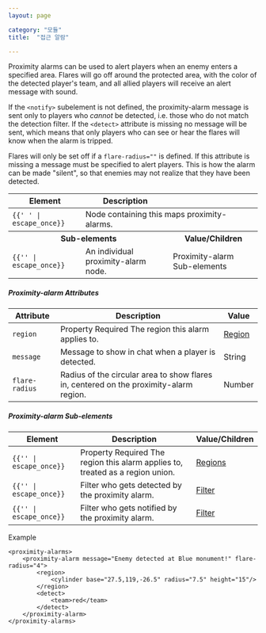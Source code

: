 ```yaml
---
layout: page

category: "모듈"
title:  "접근 알람"

---
```


Proximity alarms can be used to alert players when an enemy enters a specified area. Flares will go off around the protected area, with the color of the detected player's team, and all allied players will receive an alert message with sound.

If the `<notify>` subelement is not defined, the proximity-alarm message is sent only to players who _cannot_ be detected, i.e. those who do not match the detection filter. If the `<detect>` attribute is missing no message will be sent, which means that only players who can see or hear the flares will know when the alarm is tripped.

Flares will only be set off if a `flare-radius=""` is defined. If this attribute is missing a message must be specified to alert players. This is how the alarm can be made "silent", so that enemies may not realize that they have been detected.

<div class='table-responsive'>
  <table class='table table-striped table-condensed'>
    <thead>
      <tr>
        <th>Element</th>
        <th>Description</th>
        <th></th>
      </tr>
    </thead>
    <tbody>
      <tr>
        <td>
          <span class='highlight'>
            <code>{{'<proximity-alarms> </proximity-alarms>' | escape_once}}</code>
          </span>
        </td>
        <td colspan='2'>Node containing this maps proximity-alarms.</td>
      </tr>
      <tr>
        <th colspan='2'>Sub-elements</th>
        <th>Value/Children</th>
      </tr>
      <tr>
        <td>
          <span class='highlight'>
            <code>{{'<proximity-alarm>' | escape_once}}</code>
          </span>
        </td>
        <td>An individual proximity-alarm node.</td>
        <td>
          <span class='label label-default'>Proximity-alarm Sub-elements</span>
        </td>
      </tr>
    </tbody>
  </table>
</div>
<h5>Proximity-alarm Attributes</h5>
<div class='table-responsive'>
  <table class='table table-striped table-condensed'>
    <thead>
      <tr>
        <th>Attribute</th>
        <th>Description</th>
        <th>Value</th>
      </tr>
    </thead>
    <tbody>
      <tr>
        <td>
          <code>region</code>
        </td>
        <td>
          <span class='label label-default' title='Can be either this attribute or a sub-element.'>Property</span>
          <span class='label label-danger'>Required</span>
          The region this alarm applies to.
        </td>
        <td>
          <a href='/modules/regions'>Region</a>
        </td>
      </tr>
      <tr>
        <td>
          <code>message</code>
        </td>
        <td>Message to show in chat when a player is detected.</td>
        <td>
          <span class='label label-primary'>String</span>
        </td>
      </tr>
      <tr>
        <td>
          <code>flare-radius</code>
        </td>
        <td>Radius of the circular area to show flares in, centered on the proximity-alarm region.</td>
        <td>
          <span class='label label-primary'>Number</span>
        </td>
      </tr>
    </tbody>
  </table>
</div>
<h5>Proximity-alarm Sub-elements</h5>
<div class='table-responsive'>
  <table class='table table-striped table-condensed'>
    <thead>
      <tr>
        <th>Element</th>
        <th>Description</th>
        <th>Value/Children</th>
      </tr>
    </thead>
    <tbody>
      <tr>
        <td>
          <span class='highlight'>
            <code>{{'<region>' | escape_once}}</code>
          </span>
        </td>
        <td>
          <span class='label label-default' title='Can be either this sub-element or an attribute.'>Property</span>
          <span class='label label-danger'>Required</span>
          The region this alarm applies to, treated as a region union.
        </td>
        <td>
          <a href='/modules/regions'>Regions</a>
        </td>
      </tr>
      <tr>
        <td>
          <span class='highlight'>
            <code>{{'<detect>' | escape_once}}</code>
          </span>
        </td>
        <td>Filter who gets detected by the proximity alarm.</td>
        <td>
          <a href='/modules/filters'>Filter</a>
        </td>
      </tr>
      <tr>
        <td>
          <span class='highlight'>
            <code>{{'<notify>' | escape_once}}</code>
          </span>
        </td>
        <td>Filter who gets notified by the proximity alarm.</td>
        <td>
          <a href='/modules/filters'>Filter</a>
        </td>
      </tr>
    </tbody>
  </table>
</div>

Example

    <proximity-alarms>
        <proximity-alarm message="Enemy detected at Blue monument!" flare-radius="4">
            <region>
                <cylinder base="27.5,119,-26.5" radius="7.5" height="15"/>
            </region>
            <detect>
                <team>red</team>
            </detect>
        </proximity-alarm>
    </proximity-alarms>
